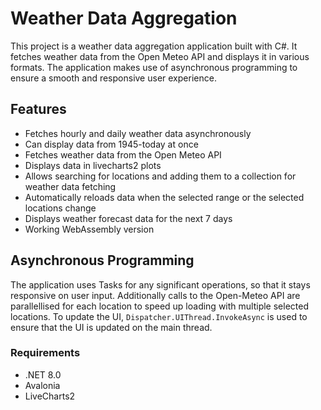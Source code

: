 # Weather Data Aggregation

This project is a weather data aggregation application built with C#. It fetches weather data from the Open Meteo API and displays it in various formats. The application makes use of asynchronous programming to ensure a smooth and responsive user experience.

## Features

- Fetches hourly and daily weather data asynchronously
- Can display data from 1945-today at once
- Fetches weather data from the Open Meteo API
- Displays  data in livecharts2 plots
- Allows searching for locations and adding them to a collection for weather data fetching
- Automatically reloads data when the selected range or the selected locations change
- Displays weather forecast data for the next 7 days
- Working WebAssembly version

## Asynchronous Programming

The application uses Tasks for any significant operations, so that it stays responsive on user input. Additionally calls to the Open-Meteo API are parallellised for each location to speed up loading with multiple selected locations.
To update the UI, `Dispatcher.UIThread.InvokeAsync` is used to ensure that the UI is updated on the main thread.


### Requirements

- .NET 8.0
- Avalonia
- LiveCharts2
